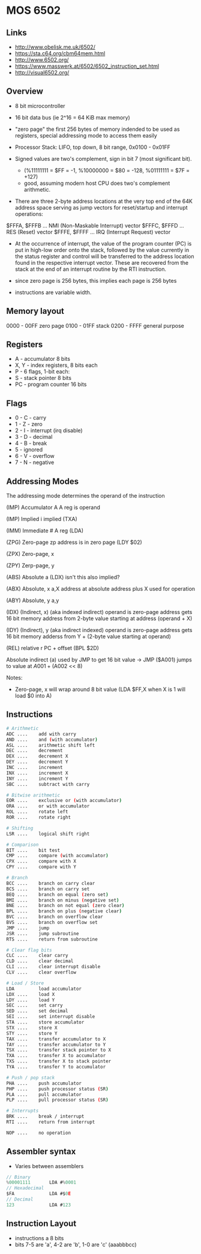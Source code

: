 # MOS 6502

## Links

* http://www.obelisk.me.uk/6502/
* https://sta.c64.org/cbm64mem.html
* http://www.6502.org/
* https://www.masswerk.at/6502/6502_instruction_set.html
* http://visual6502.org/

## Overview
* 8 bit microcontroller
* 16 bit data bus (ie 2^16 = 64 KiB max memory)
* "zero page" the first 256 bytes of memory indended to be used as registers, special addressing mode to access them easily

* Processor Stack: LIFO, top down, 8 bit range, 0x0100 - 0x01FF

* Signed values are two's complement, sign in bit 7 (most significant bit).
	* (%11111111 = $FF = -1, %10000000 = $80 = -128, %01111111 = $7F = +127)
	* good, assuming modern host CPU does two's complement arithmetic.

* There are three 2-byte address locations at the very top end of the 64K address space serving as jump vectors for reset/startup and interrupt operations:

$FFFA, $FFFB ... NMI (Non-Maskable Interrupt) vector
$FFFC, $FFFD ... RES (Reset) vector
$FFFE, $FFFF ... IRQ (Interrupt Request) vector

* At the occurrence of interrupt, the value of the program counter (PC) is put in high-low order onto the stack, followed by the value currently in the status register and control will be transferred to the address location found in the respective interrupt vector. These are recovered from the stack at the end of an interrupt routine by the RTI instruction.

* since zero page is 256 bytes, this implies each page is 256 bytes

* instructions are variable width.


## Memory layout

0000 - 00FF 	zero page
0100 - 01FF 	stack
0200 - FFFF     general purpose


## Registers

* A - accumulator 8 bits
* X, Y - index registers, 8 bits each
* P - 6 flags, 1-bit each: 
* S - stack pointer 8 bits
* PC - program counter 16 bits

## Flags

* 0 - C - carry
* 1 - Z - zero
* 2 - I - interrupt (irq disable)
* 3 - D - decimal
* 4 - B - break
* 5 -     ignored
* 6 - V - overflow
* 7 - N - negative

## Addressing Modes

The addressing mode determines the operand of the instruction

(IMP) Accumulator 		A		A reg is operand

(IMP) Implied 			i		implied (TXA)

(IMM) Immediate 		#		A reg (LDA)


(ZPG) Zero-page 		zp		address is in zero page (LDY $02)

(ZPX) Zero-page, x

(ZPY) Zerp-page, y


(ABS) Absolute 			a		(LDX) isn't this also implied?

(ABX) Absolute, x 		a,X		address at absolute address plus X used for operation

(ABY) Absolute, y 		a,y


(IDX) (Indirect, x)		(aka indexed indirect)
						operand is zero-page address
						gets 16 bit memory address from 2-byte value starting at address (operand + X)

(IDY) (Indirect), y 	(aka indirect indexed)
						operand is zero-page address
						gets 16 bit memory adderss from Y + (2-byte value starting at operand)


(REL) relative 			r		PC + offset (BPL $2D)


Absolute indirect		(a)		used by JMP to get 16 bit value -> JMP ($A001) jumps to value at $A001 + ($A002 << 8)

Notes:
* Zero-page, x will wrap around 8 bit value (LDA $FF,X when X is 1 will load $0 into A)




## Instructions
```sh
# Arithmetic
ADC	....	add with carry
AND	....	and (with accumulator)
ASL	....	arithmetic shift left
DEC	....	decrement
DEX	....	decrement X
DEY	....	decrement Y
INC	....	increment
INX	....	increment X
INY	....	increment Y
SBC	....	subtract with carry

# Bitwise arithmetic
EOR	....	exclusive or (with accumulator)
ORA	....	or with accumulator
ROL	....	rotate left
ROR	....	rotate right

# Shifting
LSR	....	logical shift right

# Comparison 
BIT	....	bit test
CMP	....	compare (with accumulator)
CPX	....	compare with X
CPY	....	compare with Y

# Branch
BCC	....	branch on carry clear
BCS	....	branch on carry set
BEQ	....	branch on equal (zero set)
BMI	....	branch on minus (negative set)
BNE	....	branch on not equal (zero clear)
BPL	....	branch on plus (negative clear)
BVC	....	branch on overflow clear
BVS	....	branch on overflow set
JMP	....	jump
JSR	....	jump subroutine
RTS	....	return from subroutine

# Clear flag bits
CLC	....	clear carry
CLD	....	clear decimal
CLI	....	clear interrupt disable
CLV	....	clear overflow

# Load / Store
LDA	    	load accumulator
LDX	....	load X
LDY	....	load Y
SEC	....	set carry
SED	....	set decimal
SEI	....	set interrupt disable
STA	....	store accumulator
STX	....	store X
STY	....	store Y
TAX	....	transfer accumulator to X
TAY	....	transfer accumulator to Y
TSX	....	transfer stack pointer to X
TXA	....	transfer X to accumulator
TXS	....	transfer X to stack pointer
TYA	....	transfer Y to accumulator

# Push / pop stack
PHA	....	push accumulator
PHP	....	push processor status (SR)
PLA	....	pull accumulator
PLP	....	pull processor status (SR)

# Interrupts
BRK	....	break / interrupt
RTI	....	return from interrupt

NOP	....	no operation
```

## Assembler syntax

* Varies between assemblers
```c
// Binary
%00001111		LDA #%0001
// Hexadecimal
$FA 			LDA #$0E
// Decimal
123 			LDA #123
```


## Instruction Layout

* instructions a 8 bits
* bits 7-5 are 'a', 4-2 are 'b', 1-0 are 'c' (aaabbbcc)